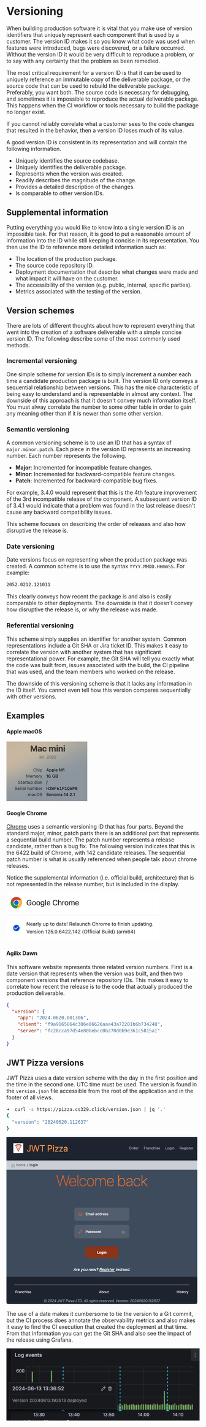 # Versioning

When building production software it is vital that you make use of version identifiers that uniquely represent each component that is used by a customer. The version ID makes it so you know what code was used when features were introduced, bugs were discovered, or a failure occurred. Without the version ID it would be very difficult to reproduce a problem, or to say with any certainty that the problem as been remedied.

The most critical requirement for a version ID is that it can be used to uniquely reference an immutable copy of the deliverable package, or the source code that can be used to rebuild the deliverable package. Preferably, you want both. The source code is necessary for debugging, and sometimes it is impossible to reproduce the actual deliverable package. This happens when the CI workflow or tools necessary to build the package no longer exist.

If you cannot reliably correlate what a customer sees to the code changes that resulted in the behavior, then a version ID loses much of its value.

A good version ID is consistent in its representation and will contain the following information.

- Uniquely identifies the source codebase.
- Uniquely identifies the deliverable package.
- Represents when the version was created.
- Readily describes the magnitude of the change.
- Provides a detailed description of the changes.
- Is comparable to other version IDs.

## Supplemental information

Putting everything you would like to know into a single version ID is an impossible task. For that reason, it is good to put a reasonable amount of information into the ID while still keeping it concise in its representation. You then use the ID to reference more detailed information such as:

- The location of the production package.
- The source code repository ID.
- Deployment documentation that describe what changes were made and what impact it will have on the customer.
- The accessibility of the version (e.g. public, internal, specific parties).
- Metrics associated with the testing of the version.

## Version schemes

There are lots of different thoughts about how to represent everything that went into the creation of a software deliverable with a simple concise version ID. The following describe some of the most commonly used methods.

### Incremental versioning

One simple scheme for version IDs is to simply increment a number each time a candidate production package is built. The version ID only conveys a sequential relationship between versions. This has the nice characteristic of being easy to understand and is representable in almost any context. The downside of this approach is that it doesn't convey much information itself. You must alway correlate the number to some other table in order to gain any meaning other than if it is newer than some other version.

### Semantic versioning

A common versioning scheme is to use an ID that has a syntax of `major.minor.patch`. Each piece in the version ID represents an increasing number. Each number represents the following.

- **Major**: Incremented for incompatible feature changes.
- **Minor**: Incremented for backward-compatible feature changes.
- **Patch**: Incremented for backward-compatible bug fixes.

For example, 3.4.0 would represent that this is the 4th feature improvement of the 3rd incompatible release of the component. A subsequent version ID of 3.4.1 would indicate that a problem was found in the last release doesn't cause any backward compatibility issues.

This scheme focuses on describing the order of releases and also how disruptive the release is.

### Date versioning

Date versions focus on representing when the production package was created. A common scheme is to use the syntax `YYYY.MMDD.HHmmSS`. For example:

```txt
2052.0212.121011
```

This clearly conveys how recent the package is and also is easily comparable to other deployments. The downside is that it doesn't convey how disruptive the release is, or why the release was made.

### Referential versioning

This scheme simply supplies an identifier for another system. Common representations include a Git SHA or Jira ticket ID. This makes it easy to correlate the version with another system that has significant representational power. For example, the Git SHA will tell you exactly what the code was built from, issues associated with the build, the CI pipeline that was used, and the team members who worked on the release.

The downside of this versioning scheme is that it lacks any information in the ID itself. You cannot even tell how this version compares sequentially with other versions.

## Examples

#### Apple macOS

![MacOS version](macOsVersion.png)

#### Google Chrome

[Chrome](https://www.chromium.org/developers/version-numbers/) uses a semantic versioning ID that has four parts. Beyond the standard major, minor, patch parts there is an additional part that represents a sequential build number. The patch number represents a release candidate, rather than a bug fix. The following version indicates that this is the 6422 build of Chrome, with 142 candidate releases. The sequential patch number is what is usually referenced when people talk about chrome releases.

Notice the supplemental information (i.e. official build, architecture) that is not represented in the release number, but is included in the display.

![Chrome version](chromeVersion.png)

#### Agilix Dawn

This software website represents three related version numbers. First is a date version that represents when the version was built, and then two component versions that reference repository IDs. This makes it easy to correlate how recent the release is to the code that actually produced the production deliverable.

```json
{
  "version": {
    "app": "2024.0620.001306",
    "client": "f9a9165864c306e06626aaa43a72201b6b734248",
    "server": "fc28cca97d54e80bebcc0b270d0b9e361c5815a1"
  }
}
```

## JWT Pizza versions

JWT Pizza uses a date version scheme with the day in the first position and the time in the second one. UTC time must be used. The version is found in the `version.json` file accessible from the root of the application and in the footer of all views.

```sh
➜  curl -s https://pizza.cs329.click/version.json | jq '.'
{
  "version": "20240620.112637"
}
```

![JWT Pizza](jwtPizzaVersion.png)

The use of a date makes it cumbersome to tie the version to a Git commit, but the CI process does annotate the observability metrics and also makes it easy to find the CI execution that created the deployment at that time. From that information you can get the Git SHA and also see the impact of the release using Grafana.

![alt text](image.png)

